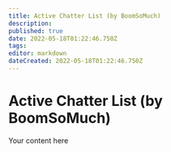 ```yaml
---
title: Active Chatter List (by BoomSoMuch)
description: 
published: true
date: 2022-05-18T01:22:46.750Z
tags: 
editor: markdown
dateCreated: 2022-05-18T01:22:46.750Z
---
```


# Active Chatter List (by BoomSoMuch)
Your content here